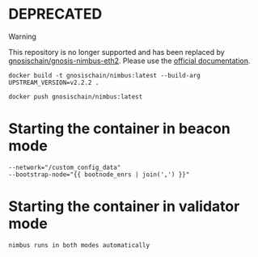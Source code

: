 # DEPRECATED
> [!WARNING]  
> This repository is no longer supported and has been replaced by [gnosischain/gnosis-nimbus-eth2](https://github.com/gnosischain/gnosis-nimbus-eth2). Please use the [official documentation](https://docs.gnosischain.com/node/manual/beacon/nimbus).


```shell
docker build -t gnosischain/nimbus:latest --build-arg UPSTREAM_VERSION=v2.2.2 .
```

```shell
docker push gnosischain/nimbus:latest
```

# Starting the container in beacon mode 
```
--network="/custom_config_data"
--bootstrap-node="{{ bootnode_enrs | join(',') }}"
```

# Starting the container in validator mode
```
nimbus runs in both modes automatically 
```
